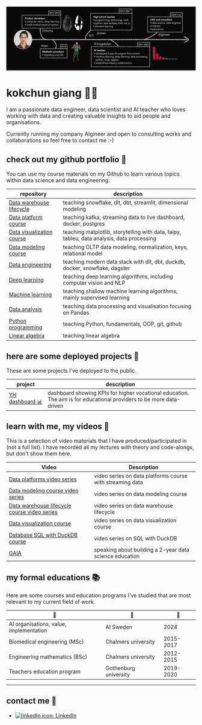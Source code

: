 ![CV timeline from 2012 to now. It started out with my studies at Chalmers followed by my biomedical engineering experiences in industry. Then my path led to teaching at gymnasium and currently at IT-högskolan.](assets/timeline_2024_v2.png)

# kokchun giang :man_teacher:

I am a passionate data engineer, data scientist and AI teacher who loves working with data and creating valuable insights to aid people and organisations.

Currently running my company AIgineer and open to consulting works and collaborations so feel free to contact me :-)

<!-- ## AI teacher

As a  to inspire students in pursuing the beauty of programming and mathematics. To do this successfully, I am always sharpening my technological and pedagogical skillsets. My pedagogical strategy is based on a combination of **structure** from special pedagogy and clear **visualization** from engineering. The main idea behind this, is that clear structure and visualization are a neccessity for some, but beneficial for all.

My lectures during programming courses mostly consist of code-alongs where I do live coding in class and the students follow along either physically in class or virtually via Discord, where I stream the lecture. There are also students following along through watching my recorded videos. For teaching theoretical concepts in machine learning, deep learning and math courses such as linear algebra I use a digital pen with a whiteboard software that is also streamed in Discord and recorded.

I also work with portfolio inspired pedagogics, where the students continuosly work with improving their portfolio throughout our courses. For the portfolio we start working with Git and GitHub in all courses, committing and pushing their work to their repositories. By doing this, they have a well-documented record of what they have done and learned in my courses. This is valuable both for the individual as they can follow their own learning progress, as well as for potential employers to concretely see what they have learned.
 -->
<!--
## this is my toolchain

![Python](https://img.shields.io/badge/python-3670A0?style=for-the-badge&logo=python&logoColor=ffdd54)
![Pandas](https://img.shields.io/badge/pandas-%23150458.svg?style=for-the-badge&logo=pandas&logoColor=white)
![Plotly](https://img.shields.io/badge/Plotly-%233F4F75.svg?style=for-the-badge&logo=plotly&logoColor=white)
![scikit-learn](https://img.shields.io/badge/scikit--learn-%23F7931E.svg?style=for-the-badge&logo=scikit-learn&logoColor=white)
![TensorFlow](https://img.shields.io/badge/TensorFlow-%23FF6F00.svg?style=for-the-badge&logo=TensorFlow&logoColor=white)
![Matplotlib](https://img.shields.io/badge/Matplotlib-%23ffffff.svg?style=for-the-badge&logo=Matplotlib&logoColor=black)
![Azure](https://img.shields.io/badge/azure-%230072C6.svg?style=for-the-badge&logo=microsoftazure&logoColor=white)
![Docker](https://img.shields.io/badge/docker-%230db7ed.svg?style=for-the-badge&logo=docker&logoColor=white)
<img alt="HTML5" src="https://img.shields.io/badge/html5-%23E34F26.svg?style=for-the-badge&logo=html5&logoColor=white"/>
<img alt="CSS3" src="https://img.shields.io/badge/css3-%231572B6.svg?style=for-the-badge&logo=css3&logoColor=white"/>
<img alt="JavaScript" src="https://img.shields.io/badge/javascript-%23323330.svg?style=for-the-badge&logo=javascript&logoColor=%23F7DF1E"/>
![Snowflake](https://a11ybadges.com/badge?logo=snowflake)
![dbt](https://a11ybadges.com/badge?logo=dbt) -->

## check out my github portfolio :briefcase:

You can use my course materials on my Github to learn various topics within data science and data engineering.

| repository                            | description                                                                                |
| ------------------------------------- | ------------------------------------------------------------------------------------------ |
| [Data warehouse lifecycle][dwh]       | teaching snowflake, dlt, dbt, streamlit, dimensional modeling                              |
| [Data platform course][data_platform] | teaching kafka, streaming data to live dashboard, docker, postgres                         |
| [Data visualization course][viz]      | teaching matplotlib, storytelling with data, taipy, tableu, data analysis, data processing |
| [Data modeling course][model]         | teaching OLTP data modeling, normalization, keys, relational model                         |
| [Data engineering][data_eng]          | teaching modern data stack with dlt, dbt, duckdb, docker, snowflake, dagster               |
| [Deep learning][dl]                   | teaching deep learning algorithms, including computer vision and NLP                       |
| [Machine learning][ml]                | teaching shallow machine learning algorithms, mainly supervised learning                   |
| [Data analysis][data_analysis]        | teaching data processing and visualisation focusing on Pandas                              |
| [Python programming][pytprog]         | teaching Python, fundamentals, OOP, git, github                                            |
| [Linear algebra][lin_alg]             | teaching linear algebra                                                                    |

[data_platform]: https://github.com/AIgineerAB/data_platform_course
[model]: https://github.com/AIgineerAB/data_modeling_course
[dwh]: https://github.com/AIgineerAB/data_warehouse_course
[viz]: https://github.com/AIgineerAB/data_visualization_course

<!-- [data_eng]: https://github.com/kokchun/Data-engineering-AI22 -->

[data_eng]: https://github.com/AIgineerAB/data-engineering-OPA24
[dl]: https://github.com/kokchun/Deep-learning-AI21
[ml]: https://github.com/kokchun/Machine-learning-AI22
[pytprog]: https://github.com/kokchun/Python-course-AI22
[data_analysis]: https://github.com/kokchun/Databehandling-AI22
[prog1]: https://github.com/NTI-Kronhus/TE19CD-PRRPRR01
[lin_alg]: https://github.com/kokchun/Linjar-algebra-21

## here are some deployed projects :open_file_folder:

These are some projects I've deployed to the public.

| project                             | description                                                                                                         |
| ----------------------------------- | ------------------------------------------------------------------------------------------------------------------- |
| [YH dashboard :bar_chart:][yh_stat] | dashboard showing KPIs for higher vocational education. The aim is for educational providers to be more data-driven |

[yh_stat]: https://yh-dashboard-2022-ec090093dc66.herokuapp.com/

## learn with me, my videos :movie_camera:

This is a selection of video materials that I have produced/participated in (not a full list). I have recorded all my lectures with theory and code-alongs, but don't show them here.

| Video                                                   | Description                                               |
| ------------------------------------------------------- | --------------------------------------------------------- |
| [Data platforms video series][dp_yt]                    | video series on data platforms course with streaming data |
| [Data modeling course video series][dp_yt]              | video series on data modeling course                      |
| [Data warehouse lifecycle course video series ][dwh_yt] | video series on data warehouse lifecycle                  |
| [Data visualization course ][viz_list]                  | video series on data visualization course                 |
| [Database SQL with DuckDB course][duck]                 | video series on SQL with DuckDB                           |
| [GAIA][gaia]                                            | speaking about building a 2-year data science education   |

[duck]: https://www.youtube.com/watch?v=z3ihUI6N-tg&list=PLpHkXU1Ab_H_noHDIOIBWPgcewu3-LH4C
[dp_yt]: https://www.youtube.com/watch?v=Hf1ryX3dryg&list=PLpHkXU1Ab_H9c1TqK-TkiP7XayBPHyiLt
[dwh_yt]: https://www.youtube.com/watch?v=x9AyMOVAtV4&list=PLpHkXU1Ab_H_QR1Erq2VDUj16cVAEe9dq
[gaia]: https://www.youtube.com/watch?v=Gs3C_60NGQ8
[viz_list]: https://www.youtube.com/watch?v=mSU5vZTbS9s&list=PLpHkXU1Ab_H-skiIjSgtvg4h33yn1RQSt
[ma3c_fakt]: https://www.youtube.com/watch?v=wVneS4Akh9I

## my formal educations :books:

Here are some courses and education programs I've studied that are most relevant to my current field of work.

| :blue_book:                             | :school:              | :calendar: |
| --------------------------------------- | --------------------- | ---------- |
| AI organisations, value, implementation | AI Sweden             | 2024       |
| Biomedical engineering (MSc)            | Chalmers university   | 2015-2017  |
| Engineering mathematics (BSc)           | Chalmers university   | 2012-2015  |
| Teachers education program              | Gothenburg university | 2019-2020  |

---

## contact me :iphone:

- [![linkedIn icon](assets/linkedIn-icon.png): LinkedIn][linkedin]

[linkedin]: https://www.linkedin.com/in/kokchungiang/
